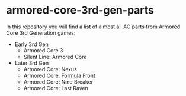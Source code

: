 # armored-core-3rd-gen-parts
In this repository you will find a list of almost all AC parts from Armored Core 3rd Generation games:
- Early 3rd Gen
  - Armored Core 3
  - Silent Line: Armored Core
- Later 3rd Gen
  - Armored Core: Nexus
  - Armored Core: Formula Front
  - Armored Core: Nine Breaker
  - Armored Core: Last Raven
